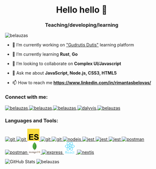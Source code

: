 <h1 align="center">Hello hello 🎅</h1>
<h3 align="center">Teaching/developing/learning</h3>

<p align="left"> <img src="https://komarev.com/ghpvc/?username=belauzas&label=Profile%20views&color=0e75b6&style=flat" alt="belauzas" /> </p>

- 🔭 I’m currently working on ["Gudrutis Dutis"](https://gudrutisdutis.lt/) learning platform

- 🌱 I’m currently learning **Rust**, **Go**

- 👯 I’m looking to collaborate on **Complex UI/Javascript**

- 💬 Ask me about **JavaScript, Node.js, CSS3, HTML5**

- 📫 How to reach me **https://www.linkedin.com/in/rimantasbelovas/**

<h3 align="left">Connect with me:</h3>
<p align="left">
    <a href="https://linkedin.com/in/rimantasbelovas/" target="_blank">
        <img align="center" src="https://raw.githubusercontent.com/rahuldkjain/github-profile-readme-generator/master/src/images/icons/Social/linked-in-alt.svg" alt="belauzas" height="30" width="30" />
    </a>
    <a href="https://belauzas.github.io/discord-invite" target="_blank">
        <img align="center" src="https://seeklogo.com/images/D/discord-color-logo-E5E6DFEF80-seeklogo.com.png" alt="belauzas" height="30" width="39" />
    </a>
    <a href="https://www.youtube.com/c/RimantasBelovas" target="_blank">
        <img align="center" src="https://www.iconpacks.net/icons/2/free-youtube-logo-icon-2431-thumb.png" alt="belauzas" height="40" width="40" />
    </a>
    <a href="https://www.codewars.com/users/belauzas" target="_blank">
        <img align="center" src="https://global-uploads.webflow.com/62462834c60df92621c6b5be/62462c29f3165b55ea6255ea_light-text-logo-vertical.svg" alt="dalyvis" height="36" width="30" />
    </a>
    <a href="https://twitter.com/belauzas" target="_blank">
        <img align="center" src="https://raw.githubusercontent.com/rahuldkjain/github-profile-readme-generator/master/src/images/icons/Social/twitter.svg" alt="belauzas" height="30" width="30" />
    </a>
</p>

<h3 align="left">Languages and Tools:</h3>
<p align="left">
    <a href="https://html.spec.whatwg.org/" target="_blank">
        <img src="https://upload.wikimedia.org/wikipedia/commons/thumb/2/21/Devicon-html5-plain-wordmark.svg/640px-Devicon-html5-plain-wordmark.svg.png" alt="git" width="40" height="40"/>
    </a>
    <a href="https://www.w3.org/Style/CSS/Overview.en.html" target="_blank">
        <img src="https://upload.wikimedia.org/wikipedia/commons/thumb/d/d5/CSS3_logo_and_wordmark.svg/363px-CSS3_logo_and_wordmark.svg.png" alt="git" width="30" height="40"/>
    </a>
    <a href="https://developer.mozilla.org/en-US/docs/Web/JavaScript" target="_blank">
        <img src="https://raw.githubusercontent.com/wingsuitist/ecmascript-logo/master/es-ecmascript-logo.png" alt="git" width="40" height="40"/>
    </a>
    <a href="https://git-scm.com/" target="_blank">
        <img src="https://www.vectorlogo.zone/logos/git-scm/git-scm-icon.svg" alt="git" width="40" height="40"/>
    </a>
    <a href="https://github.com/" target="_blank">
        <img src="https://github.githubassets.com/images/modules/logos_page/GitHub-Mark.png" alt="git" width="40" height="40"/>
    </a>
    <a href="https://nodejs.org" target="_blank">
        <img src="https://nodejs.org/static/images/logos/nodejs-new-pantone-black.svg" alt="nodejs" width="60" height="40"/>
    </a>
    <a href="https://jestjs.io" target="_blank">
        <img src="https://www.vectorlogo.zone/logos/jestjsio/jestjsio-icon.svg" alt="jest" width="40" height="40"/>
    </a>
    <a href="https://www.php.net/" target="_blank">
        <img src="https://www.php.net/images/logos/php-logo.svg" alt="jest" width="40" height="40"/>
    </a>
    <a href="https://www.mysql.com/" target="_blank">
        <img src="https://labs.mysql.com/common/logos/mysql-logo.svg?v2" alt="jest" width="40" height="40"/>
    </a>
    <a href="https://postman.com" target="_blank">
        <img src="https://www.vectorlogo.zone/logos/getpostman/getpostman-icon.svg" alt="postman" width="40" height="40"/>
    </a>
    <a href="https://insomnia.rest/" target="_blank">
        <img src="https://seeklogo.com/images/I/insomnia-logo-A35E09EB19-seeklogo.com.png" alt="postman" width="40" height="40"/>
    </a>
    <a href="https://www.mongodb.com/" target="_blank">
        <img src="https://raw.githubusercontent.com/devicons/devicon/master/icons/mongodb/mongodb-original-wordmark.svg" alt="mongodb" width="40" height="40"/>
    </a>
    <a href="https://expressjs.com" target="_blank">
        <img src="https://w7.pngwing.com/pngs/925/447/png-transparent-express-js-node-js-javascript-mongodb-node-js-text-trademark-logo.png" alt="express" width="40" height="40"/>
    </a>
    <a href="https://reactjs.org/" target="_blank">
        <img src="https://raw.githubusercontent.com/devicons/devicon/master/icons/react/react-original-wordmark.svg" alt="react" width="40" height="40"/>
    </a>
    <a href="https://nextjs.org/" target="_blank">
        <img src="https://upload.wikimedia.org/wikipedia/commons/thumb/8/8e/Nextjs-logo.svg/311px-Nextjs-logo.svg.png" alt="nextjs" width="70" height="40"/>
    </a>
</p>

<!-- <h3 align="left">Future:</h3>
<p align="left">
    <a href="https://aws.amazon.com/amplify/" target="_blank">
        <img src="https://docs.amplify.aws/assets/logo-dark.svg" alt="amplify" width="40" height="40"/>
    </a>
    <a href="https://aws.amazon.com" target="_blank">
        <img src="https://raw.githubusercontent.com/devicons/devicon/master/icons/amazonwebservices/amazonwebservices-original-wordmark.svg" alt="aws" width="40" height="40"/>
    </a>
    <a href="https://www.docker.com/" target="_blank">
        <img src="https://raw.githubusercontent.com/devicons/devicon/master/icons/docker/docker-original-wordmark.svg" alt="docker" width="40" height="40"/>
    </a>
    <a href="https://firebase.google.com/" target="_blank">
        <img src="https://www.vectorlogo.zone/logos/firebase/firebase-icon.svg" alt="firebase" width="40" height="40"/>
    </a>
    <a href="https://www.gatsbyjs.com/" target="_blank">
        <img src="https://www.vectorlogo.zone/logos/gatsbyjs/gatsbyjs-icon.svg" alt="gatsby" width="40" height="40"/>
    </a>
    <a href="https://graphql.org" target="_blank">
        <img src="https://www.vectorlogo.zone/logos/graphql/graphql-icon.svg" alt="graphql" width="40" height="40"/>
    </a>
    <a href="https://github.com/puppeteer/puppeteer" target="_blank">
        <img src="https://www.vectorlogo.zone/logos/pptrdev/pptrdev-official.svg" alt="puppeteer" width="40" height="40"/>
    </a>
    <a href="https://reactnative.dev/" target="_blank">
        <img src="https://reactnative.dev/img/header_logo.svg" alt="reactnative" width="40" height="40"/>
    </a>
    <a href="https://redux.js.org" target="_blank">
        <img src="https://raw.githubusercontent.com/devicons/devicon/master/icons/redux/redux-original.svg" alt="redux" width="40" height="40"/>
    </a>
    <a href="https://svelte.dev" target="_blank">
        <img src="https://upload.wikimedia.org/wikipedia/commons/1/1b/Svelte_Logo.svg" alt="svelte" width="40" height="40"/>
    </a>
    <a href="https://tailwindcss.com/" target="_blank">
        <img src="https://www.vectorlogo.zone/logos/tailwindcss/tailwindcss-icon.svg" alt="tailwind" width="40" height="40"/>
    </a>
    <a href="https://www.typescriptlang.org/" target="_blank">
        <img src="https://raw.githubusercontent.com/devicons/devicon/master/icons/typescript/typescript-original.svg" alt="typescript" width="40" height="40"/>
    </a>
</p> -->

<p align="left">
    <img src="https://github-readme-stats.vercel.app/api?username=belauzas&show_icons=true&count_private=true" alt="GitHub Stats">
    <img src="https://github-readme-stats.vercel.app/api/top-langs?username=belauzas&show_icons=true&locale=en&layout=compact" alt="belauzas" />
</p>

<!--

Here are some ideas to get you started:

- 🔭 I’m currently working on ...
- 🌱 I’m currently learning ...
- 👯 I’m looking to collaborate on ...
- 🤔 I’m looking for help with ...
- 💬 Ask me about ...
- 📫 How to reach me: ...
- 😄 Pronouns: ...
- ⚡ Fun fact: ...
-->

